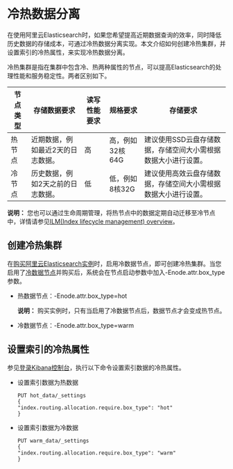 # 冷热数据分离

在使用阿里云Elasticsearch时，如果您希望提高近期数据查询的效率，同时降低历史数据的存储成本，可通过冷热数据分离实现。本文介绍如何创建冷热集群，并设置索引的冷热属性，来实现冷热数据分离。

冷热集群是指在集群中包含冷、热两种属性的节点，可以提高Elasticsearch的处理性能和服务稳定性。两者区别如下。

|节点类型|存储数据要求|读写性能要求|规格要求|存储要求|
|----|------|------|----|----|
|热节点|近期数据，例如最近2天的日志数据。|高|高，例如32核64G|建议使用SSD云盘存储数据，存储空间大小需根据数据大小进行设置。|
|冷节点|历史数据，例如2天之前的日志数据。|低|低，例如8核32G|建议使用高效云盘存储数据，存储空间大小需根据数据大小进行设置。|

**说明：** 您也可以通过生命周期管理，将热节点中的数据定期自动迁移至冷节点中，详情请参见[ILM\(Index lifecycle management\) overview](https://www.elastic.co/guide/en/elasticsearch/reference/current/overview-index-lifecycle-management.html)。

## 创建冷热集群

在[购买阿里云Elasticsearch实例](/cn.zh-CN/Elasticsearch/实例管理/创建阿里云Elasticsearch实例.md)时，启用冷数据节点，即可创建冷热集群。当您启用了[冷数据节点](/cn.zh-CN/Elasticsearch/快速购买/购买页面参数（商业版）.md)并购买后，系统会在节点启动参数中加入-Enode.attr.box\_type参数。

-   热数据节点：-Enode.attr.box\_type=hot

    **说明：** 购买实例时，只有当启用了冷数据节点后，数据节点才会变成热节点。

-   冷数据节点：-Enode.attr.box\_type=warm

## 设置索引的冷热属性

参见[登录Kibana控制台](/cn.zh-CN/Elasticsearch/可视化控制/Kibana/登录Kibana控制台.md)，执行以下命令设置索引数据的冷热属性。

-   设置索引数据为热数据

    ```
    PUT hot_data/_settings
    {
    "index.routing.allocation.require.box_type": "hot"
    }
    ```

-   设置索引数据为冷数据

    ```
    PUT warm_data/_settings
    {
    "index.routing.allocation.require.box_type": "warm"
    }
    ```


